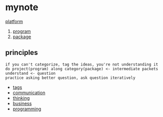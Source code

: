 # mynote
[platform](platform)
1.  [program](program)
2.  [package](package)

## principles

```
if you can't categorize, tag the ideas, you're not understanding it
do project(program) along category(package) <- intermediate packets
understand <- question
practice asking better question, ask question iteratively
```

-   [tags](tags)
-   [communication](communication)
-   [thinking](thinking)
-   [business](business)
-   [programming](programming)
